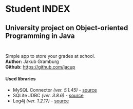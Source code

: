 # Student INDEX
## University project on Object-oriented Programming in Java <br><br>
Simple app to store your grades at school. <br>
**Author:** Jakub Gramburg <br>
**Github:** https://github.com/jacup <br>

#### Used libraries
* MySQL Connector *(ver. 5.1.45)* - [source](https://dev.mysql.com/downloads/connector/j/5.1.html)
* SQLite JDBC *(ver. 3.8.6)* - [source](https://bitbucket.org/xerial/sqlite-jdbc/downloads/)
* Log4j *(ver. 1.2.17)* - [source](https://logging.apache.org/log4j/1.2/download.html)
